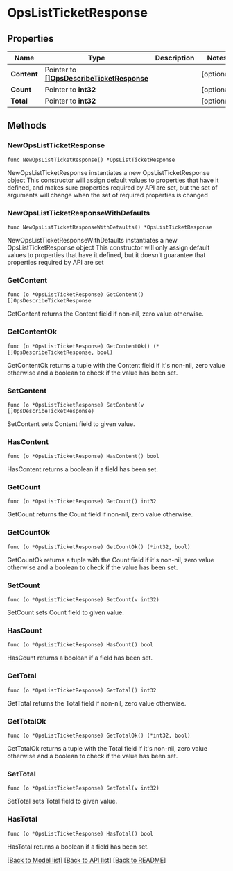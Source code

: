 # OpsListTicketResponse

## Properties

Name | Type | Description | Notes
------------ | ------------- | ------------- | -------------
**Content** | Pointer to [**[]OpsDescribeTicketResponse**](OpsDescribeTicketResponse.md) |  | [optional] 
**Count** | Pointer to **int32** |  | [optional] 
**Total** | Pointer to **int32** |  | [optional] 

## Methods

### NewOpsListTicketResponse

`func NewOpsListTicketResponse() *OpsListTicketResponse`

NewOpsListTicketResponse instantiates a new OpsListTicketResponse object
This constructor will assign default values to properties that have it defined,
and makes sure properties required by API are set, but the set of arguments
will change when the set of required properties is changed

### NewOpsListTicketResponseWithDefaults

`func NewOpsListTicketResponseWithDefaults() *OpsListTicketResponse`

NewOpsListTicketResponseWithDefaults instantiates a new OpsListTicketResponse object
This constructor will only assign default values to properties that have it defined,
but it doesn't guarantee that properties required by API are set

### GetContent

`func (o *OpsListTicketResponse) GetContent() []OpsDescribeTicketResponse`

GetContent returns the Content field if non-nil, zero value otherwise.

### GetContentOk

`func (o *OpsListTicketResponse) GetContentOk() (*[]OpsDescribeTicketResponse, bool)`

GetContentOk returns a tuple with the Content field if it's non-nil, zero value otherwise
and a boolean to check if the value has been set.

### SetContent

`func (o *OpsListTicketResponse) SetContent(v []OpsDescribeTicketResponse)`

SetContent sets Content field to given value.

### HasContent

`func (o *OpsListTicketResponse) HasContent() bool`

HasContent returns a boolean if a field has been set.

### GetCount

`func (o *OpsListTicketResponse) GetCount() int32`

GetCount returns the Count field if non-nil, zero value otherwise.

### GetCountOk

`func (o *OpsListTicketResponse) GetCountOk() (*int32, bool)`

GetCountOk returns a tuple with the Count field if it's non-nil, zero value otherwise
and a boolean to check if the value has been set.

### SetCount

`func (o *OpsListTicketResponse) SetCount(v int32)`

SetCount sets Count field to given value.

### HasCount

`func (o *OpsListTicketResponse) HasCount() bool`

HasCount returns a boolean if a field has been set.

### GetTotal

`func (o *OpsListTicketResponse) GetTotal() int32`

GetTotal returns the Total field if non-nil, zero value otherwise.

### GetTotalOk

`func (o *OpsListTicketResponse) GetTotalOk() (*int32, bool)`

GetTotalOk returns a tuple with the Total field if it's non-nil, zero value otherwise
and a boolean to check if the value has been set.

### SetTotal

`func (o *OpsListTicketResponse) SetTotal(v int32)`

SetTotal sets Total field to given value.

### HasTotal

`func (o *OpsListTicketResponse) HasTotal() bool`

HasTotal returns a boolean if a field has been set.


[[Back to Model list]](../README.md#documentation-for-models) [[Back to API list]](../README.md#documentation-for-api-endpoints) [[Back to README]](../README.md)


